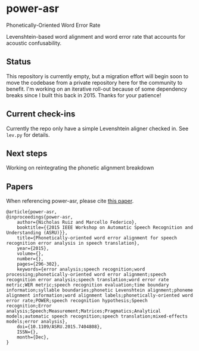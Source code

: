 # power-asr
Phonetically-Oriented Word Error Rate

Levenshtein-based word alignment and word error rate that accounts for acoustic confusability.

## Status
This repository is currently empty, but a migration effort will begin soon to move the codebase from a private repository here for the community to benefit. I'm working on an iterative roll-out because of some dependency breaks since I built this back in 2015. Thanks for your patience!

## Current check-ins
Currently the repo only have a simple Levenshtein aligner checked in. See `lev.py` for details.

## Next steps
Working on reintegrating the phonetic alignment breakdown

## Papers

When referencing power-asr, please cite [this paper](https://ieeexplore.ieee.org/document/7404808).

```
@article{power-asr,
@inproceedings{power-asr, 
    author={Nicholas Ruiz and Marcello Federico}, 
    booktitle={{2015 IEEE Workshop on Automatic Speech Recognition and Understanding (ASRU)}}, 
    title={Phonetically-oriented word error alignment for speech recognition error analysis in speech translation}, 
    year={2015}, 
    volume={}, 
    number={}, 
    pages={296-302}, 
    keywords={error analysis;speech recognition;word processing;phonetically-oriented word error alignment;speech recognition error analysis;speech translation;word error rate metric;WER metric;speech recognition evaluation;time boundary information;syllable boundaries;phonetic Levenshtein alignment;phoneme alignment information;word alignment labels;phonetically-oriented word error rate;POWER;speech recognition hypothesis;Speech recognition;Error analysis;Speech;Measurement;Matrices;Pragmatics;Analytical models;automatic speech recognition;speech translation;mixed-effects models;error analysis}, 
    doi={10.1109/ASRU.2015.7404808}, 
    ISSN={}, 
    month={Dec},
}
```